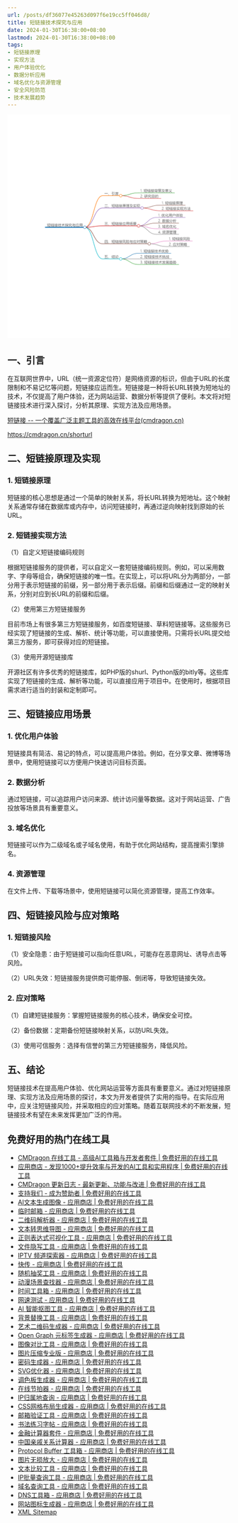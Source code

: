 ```yaml
---
url: /posts/df36077e45263d097f6e19cc5ff046d8/
title: 短链接技术探究与应用
date: 2024-01-30T16:38:00+08:00
lastmod: 2024-01-30T16:38:00+08:00
tags:
- 短链接原理
- 实现方法
- 用户体验优化
- 数据分析应用
- 域名优化与资源管理
- 安全风险防范
- 技术发展趋势
---
```


<img src="/images/2024_02_03 18_49_35.png" title="2024_02_03 18_49_35.png" alt="2024_02_03 18_49_35.png"/>

## 一、引言

在互联网世界中，URL（统一资源定位符）是网络资源的标识，但由于URL的长度限制和不易记忆等问题，短链接应运而生。短链接是一种将长URL转换为短地址的技术，不仅提高了用户体验，还为网站运营、数据分析等提供了便利。本文将对短链接技术进行深入探讨，分析其原理、实现方法及应用场景。

[短链接 -- 一个覆盖广泛主题工具的高效在线平台(cmdragon.cn)](https://cmdragon.cn/shorturl)

https://cmdragon.cn/shorturl

## 二、短链接原理及实现

### 1. 短链接原理

短链接的核心思想是通过一个简单的映射关系，将长URL转换为短地址。这个映射关系通常存储在数据库或内存中，访问短链接时，再通过逆向映射找到原始的长URL。

### 2. 短链接实现方法

（1）自定义短链接编码规则

根据短链接服务的提供者，可以自定义一套短链接编码规则。例如，可以采用数字、字母等组合，确保短链接的唯一性。在实现上，可以将URL分为两部分，一部分用于表示短链接的前缀，另一部分用于表示后缀。前缀和后缀通过一定的映射关系，分别对应到长URL的前缀和后缀。

（2）使用第三方短链接服务

目前市场上有很多第三方短链接服务，如百度短链接、草料短链接等。这些服务已经实现了短链接的生成、解析、统计等功能，可以直接使用。只需将长URL提交给第三方服务，即可获得对应的短链接。

（3）使用开源短链接库

开源社区有许多优秀的短链接库，如PHP版的shurl、Python版的bitly等。这些库实现了短链接的生成、解析等功能，可以直接应用于项目中。在使用时，根据项目需求进行适当的封装和定制即可。

## 三、短链接应用场景

### 1. 优化用户体验

短链接具有简洁、易记的特点，可以提高用户体验。例如，在分享文章、微博等场景中，使用短链接可以方便用户快速访问目标页面。

### 2. 数据分析

通过短链接，可以追踪用户访问来源、统计访问量等数据。这对于网站运营、广告投放等场景具有重要意义。

### 3. 域名优化

短链接可以作为二级域名或子域名使用，有助于优化网站结构，提高搜索引擎排名。

### 4. 资源管理

在文件上传、下载等场景中，使用短链接可以简化资源管理，提高工作效率。

## 四、短链接风险与应对策略

### 1. 短链接风险

（1）安全隐患：由于短链接可以指向任意URL，可能存在恶意网址、诱导点击等风险。

（2）URL失效：短链接服务提供商可能停服、倒闭等，导致短链接失效。

### 2. 应对策略

（1）自建短链接服务：掌握短链接服务的核心技术，确保安全可控。

（2）备份数据：定期备份短链接映射关系，以防URL失效。

（3）使用可信服务：选择有信誉的第三方短链接服务，降低风险。

## 五、结论

短链接技术在提高用户体验、优化网站运营等方面具有重要意义。通过对短链接原理、实现方法及应用场景的探讨，本文为开发者提供了实用的指导。在实际应用中，应关注短链接风险，并采取相应的应对策略。随着互联网技术的不断发展，短链接技术有望在未来发挥更加广泛的作用。

## 免费好用的热门在线工具

- [CMDragon 在线工具 - 高级AI工具箱与开发者套件 | 免费好用的在线工具](https://tools.cmdragon.cn/zh)
- [应用商店 - 发现1000+提升效率与开发的AI工具和实用程序 | 免费好用的在线工具](https://tools.cmdragon.cn/zh/apps?category=trending)
- [CMDragon 更新日志 - 最新更新、功能与改进 | 免费好用的在线工具](https://tools.cmdragon.cn/zh/changelog)
- [支持我们 - 成为赞助者 | 免费好用的在线工具](https://tools.cmdragon.cn/zh/sponsor)
- [AI文本生成图像 - 应用商店 | 免费好用的在线工具](https://tools.cmdragon.cn/zh/apps/text-to-image-ai)
- [临时邮箱 - 应用商店 | 免费好用的在线工具](https://tools.cmdragon.cn/zh/apps/temp-email)
- [二维码解析器 - 应用商店 | 免费好用的在线工具](https://tools.cmdragon.cn/zh/apps/qrcode-parser)
- [文本转思维导图 - 应用商店 | 免费好用的在线工具](https://tools.cmdragon.cn/zh/apps/text-to-mindmap)
- [正则表达式可视化工具 - 应用商店 | 免费好用的在线工具](https://tools.cmdragon.cn/zh/apps/regex-visualizer)
- [文件隐写工具 - 应用商店 | 免费好用的在线工具](https://tools.cmdragon.cn/zh/apps/steganography-tool)
- [IPTV 频道探索器 - 应用商店 | 免费好用的在线工具](https://tools.cmdragon.cn/zh/apps/iptv-explorer)
- [快传 - 应用商店 | 免费好用的在线工具](https://tools.cmdragon.cn/zh/apps/snapdrop)
- [随机抽奖工具 - 应用商店 | 免费好用的在线工具](https://tools.cmdragon.cn/zh/apps/lucky-draw)
- [动漫场景查找器 - 应用商店 | 免费好用的在线工具](https://tools.cmdragon.cn/zh/apps/anime-scene-finder)
- [时间工具箱 - 应用商店 | 免费好用的在线工具](https://tools.cmdragon.cn/zh/apps/time-toolkit)
- [网速测试 - 应用商店 | 免费好用的在线工具](https://tools.cmdragon.cn/zh/apps/speed-test)
- [AI 智能抠图工具 - 应用商店 | 免费好用的在线工具](https://tools.cmdragon.cn/zh/apps/background-remover)
- [背景替换工具 - 应用商店 | 免费好用的在线工具](https://tools.cmdragon.cn/zh/apps/background-replacer)
- [艺术二维码生成器 - 应用商店 | 免费好用的在线工具](https://tools.cmdragon.cn/zh/apps/artistic-qrcode)
- [Open Graph 元标签生成器 - 应用商店 | 免费好用的在线工具](https://tools.cmdragon.cn/zh/apps/open-graph-generator)
- [图像对比工具 - 应用商店 | 免费好用的在线工具](https://tools.cmdragon.cn/zh/apps/image-comparison)
- [图片压缩专业版 - 应用商店 | 免费好用的在线工具](https://tools.cmdragon.cn/zh/apps/image-compressor)
- [密码生成器 - 应用商店 | 免费好用的在线工具](https://tools.cmdragon.cn/zh/apps/password-generator)
- [SVG优化器 - 应用商店 | 免费好用的在线工具](https://tools.cmdragon.cn/zh/apps/svg-optimizer)
- [调色板生成器 - 应用商店 | 免费好用的在线工具](https://tools.cmdragon.cn/zh/apps/color-palette)
- [在线节拍器 - 应用商店 | 免费好用的在线工具](https://tools.cmdragon.cn/zh/apps/online-metronome)
- [IP归属地查询 - 应用商店 | 免费好用的在线工具](https://tools.cmdragon.cn/zh/apps/ip-geolocation)
- [CSS网格布局生成器 - 应用商店 | 免费好用的在线工具](https://tools.cmdragon.cn/zh/apps/css-grid-layout)
- [邮箱验证工具 - 应用商店 | 免费好用的在线工具](https://tools.cmdragon.cn/zh/apps/email-validator)
- [书法练习字帖 - 应用商店 | 免费好用的在线工具](https://tools.cmdragon.cn/zh/apps/calligraphy-practice)
- [金融计算器套件 - 应用商店 | 免费好用的在线工具](https://tools.cmdragon.cn/zh/apps/finance-calculator-suite)
- [中国亲戚关系计算器 - 应用商店 | 免费好用的在线工具](https://tools.cmdragon.cn/zh/apps/chinese-kinship-calculator)
- [Protocol Buffer 工具箱 - 应用商店 | 免费好用的在线工具](https://tools.cmdragon.cn/zh/apps/protobuf-toolkit)
- [图片无损放大 - 应用商店 | 免费好用的在线工具](https://tools.cmdragon.cn/zh/apps/image-upscaler)
- [文本比较工具 - 应用商店 | 免费好用的在线工具](https://tools.cmdragon.cn/zh/apps/text-compare)
- [IP批量查询工具 - 应用商店 | 免费好用的在线工具](https://tools.cmdragon.cn/zh/apps/ip-batch-lookup)
- [域名查询工具 - 应用商店 | 免费好用的在线工具](https://tools.cmdragon.cn/zh/apps/domain-finder)
- [DNS工具箱 - 应用商店 | 免费好用的在线工具](https://tools.cmdragon.cn/zh/apps/dns-toolkit)
- [网站图标生成器 - 应用商店 | 免费好用的在线工具](https://tools.cmdragon.cn/zh/apps/favicon-generator)
- [XML Sitemap](https://tools.cmdragon.cn/sitemap_index.xml)
